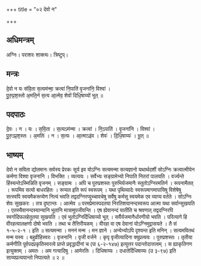 +++
title = "०२ देवो न"

+++
## अधिमन्त्रम्
अग्निः। पराशरः शाक्त्यः। त्रिष्टुप्।

## मन्त्रः
दे॒वो न यः स॑वि॒ता स॒त्यम॑न्मा॒ क्रत्वा॑ नि॒पाति॑ वृ॒जना॑नि॒ विश्वा॑ ।  
पु॒रु॒प्र॒श॒स्तो अ॒मति॒र्न स॒त्य आ॒त्मेव॒ शेवो॑ दिधि॒षाय्यो॑ भूत् ॥

## पदपाठः
दे॒वः । न । यः । स॒वि॒ता । स॒त्यऽम॑न्मा । क्रत्वा॑ । नि॒ऽपाति॑ । वृ॒जना॑नि । विश्वा॑ ।  
पु॒रु॒ऽप्र॒श॒स्तः । अ॒मतिः॑ । न । स॒त्यः । आ॒त्माऽइ॑व । शेवः॑ । दि॒धि॒षाय्यः॑ । भू॒त् ॥

## भाष्यम्
देवो न सविता द्योतमानः सर्वस्य प्रेरकः सूर्य इव योऽग्निः सत्यमन्मा सत्यज्ञानो यथार्थदर्शी सोऽग्निः क्रत्वात्मीयेन कर्मणा विश्वा वृजनानि । विभक्ति । व्यत्ययः । सर्वेभ्यः सङ्ग्रामेभ्यो निपाति नितरां पालयति । वर्ज्यन्ते हिंस्यन्तेऽस्मिन्निति वृजनम् । सङ्ग्रामः । अपि च पुरुप्रशस्तः पुरुभिर्यजमानैः स्तुतोऽग्निरमतिर्न । रूपनामैतत् । रूपमिव सत्यो बाधरहितः । रूप्यत इति रूपं स्वरूपम् । यथा पृथिव्यादेः स्वरूपमागमापायिषु विशेषेषु सत्स्वपि स्वयमैकरूप्येण नित्यं भवति तद्वदग्निरप्युच्चावचेषु सर्वेषु कर्मसु स्वयमेक एव व्याप्य वर्तते । सोऽग्निः शेवः सुखकरः । तत्र दृष्टान्तः । आत्मेव ॥ परमप्रेमास्पदतया निरतिशयानन्दस्वरूप आत्मा यथा सर्वान्सुखयति । एतस्यैवानन्दस्यान्यानि भूतानि मात्रामुपजीवन्ति । एष ह्येवानन्दं यातीति च श्रवणात् तद्वदग्निरपि स्वर्गादिफलहेतुतया सुखयति । एवं भूतोऽग्निर्दिधिषाय्यो भूत् । सर्वैर्यजमानैर्धारणीयो भवति । परित्यागे हि वीरहत्यालक्षणो दोषो भवति । तथा च तैत्तिरीयकम् । वीरहा वा एष देवानां योऽग्निमुद्वासयते । तै सं १-५-२-१ । इति ॥ सत्यमन्मा । मननं मन्म । मन ज्ञाने । अन्येभ्योऽपि दृश्यन्त इति मनिन् । सत्यमवितथं मन्म यस्य । बहुव्रीहिस्वरः । वृजनानि । वृजी वर्जने । कृपृ वृजीत्यादिना क्युप्रत्ययः । पुरुप्रशस्तः । तृतीया कर्मणीति पूर्वपदप्रकृतिस्वरत्वे प्राप्ते प्रवृद्धादीनां च (पा ६-२-१४७) इत्युत्तर पदान्तोदात्तत्वम् । स ह्याकृतिगण इत्युक्तम् । अमतः । अम गत्यादिषु । आमेरतिः । दिधिषाय्यः । दधातेर्दिधिषाय्यः (उ ३-९७) इति साय्यप्रत्ययान्तो निपात्यते ॥ २ ॥